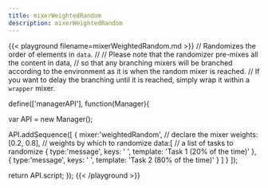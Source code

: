 ```yaml
---
title: mixerWeightedRandom
description: mixerWeightedRandom
---
```


{{< playground filename=mixerWeightedRandom.md >}}
// Randomizes the order of elements in `data`.
//
// Please note that the randomizer pre-mixes all the content in data,
// so that any branching mixers will be branched according to the environment as it is when the random mixer is reached.
// If you want to delay the branching until it is reached, simply wrap it within a `wrapper` mixer.

define(['managerAPI'], function(Manager){

  var API = new Manager();

  API.addSequence([
    {
      mixer:'weightedRandom', // declare the mixer
      weights: [0.2, 0.8], // weights by which to randomize
      data:[ // a list of tasks to randomize
        {
          type:'message',
          keys: ' ',
          template: 'Task 1 (20% of the time)'
        },
        {
          type:'message',
          keys: ' ',
          template: 'Task 2 (80% of the time)'
        }
      ]
    }
  ]);

  return API.script;
});
{{< /playground >}}
